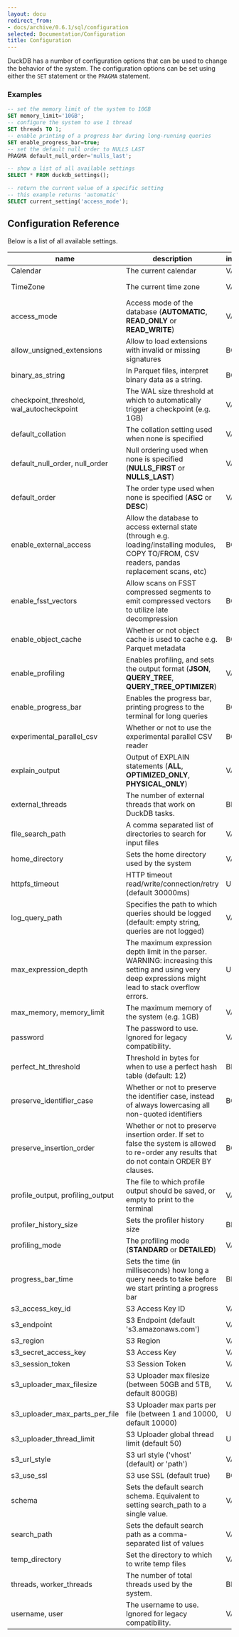 ```yaml
---
layout: docu
redirect_from:
- docs/archive/0.6.1/sql/configuration
selected: Documentation/Configuration
title: Configuration
---
```


DuckDB has a number of configuration options that can be used to change the behavior of the system. The configuration options can be set using either the `SET` statement or the `PRAGMA` statement.

### Examples
```sql
-- set the memory limit of the system to 10GB
SET memory_limit='10GB';
-- configure the system to use 1 thread
SET threads TO 1;
-- enable printing of a progress bar during long-running queries
SET enable_progress_bar=true;
-- set the default null order to NULLS LAST
PRAGMA default_null_order='nulls_last';

-- show a list of all available settings
SELECT * FROM duckdb_settings();

-- return the current value of a specific setting
-- this example returns 'automatic'
SELECT current_setting('access_mode'); 
```

## **Configuration Reference**

Below is a list of all available settings.

|                   name                   |                                                                       description                                                                       | input_type |  default_value  |
|------------------------------------------|---------------------------------------------------------------------------------------------------------------------------------------------------------|------------|-----------------|
| Calendar                                 | The current calendar                                                                                                                                    | VARCHAR    | GREGORIAN       |
| TimeZone                                 | The current time zone                                                                                                                                   | VARCHAR    | System timezone |
| access_mode                              | Access mode of the database (**AUTOMATIC**, **READ_ONLY** or **READ_WRITE**)                                                                            | VARCHAR    | AUTOMATIC       |
| allow_unsigned_extensions                | Allow to load extensions with invalid or missing signatures                                                                                             | BOOLEAN    | FALSE           |
| binary_as_string                         | In Parquet files, interpret binary data as a string.                                                                                                    | BOOLEAN    |                 |
| checkpoint_threshold, wal_autocheckpoint | The WAL size threshold at which to automatically trigger a checkpoint (e.g. 1GB)                                                                        | VARCHAR    | 16.7MB          |
| default_collation                        | The collation setting used when none is specified                                                                                                       | VARCHAR    |                 |
| default_null_order, null_order           | Null ordering used when none is specified (**NULLS_FIRST** or **NULLS_LAST**)                                                                           | VARCHAR    | NULLS_FIRST     |
| default_order                            | The order type used when none is specified (**ASC** or **DESC**)                                                                                        | VARCHAR    | ASC             |
| enable_external_access                   | Allow the database to access external state (through e.g. loading/installing modules, COPY TO/FROM, CSV readers, pandas replacement scans, etc)         | BOOLEAN    | TRUE            |
| enable_fsst_vectors                      | Allow scans on FSST compressed segments to emit compressed vectors to utilize late decompression                                                        | BOOLEAN    | FALSE           |
| enable_object_cache                      | Whether or not object cache is used to cache e.g. Parquet metadata                                                                                      | BOOLEAN    | FALSE           |
| enable_profiling                         | Enables profiling, and sets the output format (**JSON**, **QUERY_TREE**, **QUERY_TREE_OPTIMIZER**)                                                      | VARCHAR    | NULL            |
| enable_progress_bar                      | Enables the progress bar, printing progress to the terminal for long queries                                                                            | BOOLEAN    | FALSE           |
| experimental_parallel_csv                | Whether or not to use the experimental parallel CSV reader                                                                                              | BOOLEAN    | 0               |
| explain_output                           | Output of EXPLAIN statements (**ALL**, **OPTIMIZED_ONLY**, **PHYSICAL_ONLY**)                                                                           | VARCHAR    | PHYSICAL_ONLY   |
| external_threads                         | The number of external threads that work on DuckDB tasks.                                                                                               | BIGINT     | 0               |
| file_search_path                         | A comma separated list of directories to search for input files                                                                                         | VARCHAR    |                 |
| home_directory                           | Sets the home directory used by the system                                                                                                              | VARCHAR    |                 |
| httpfs_timeout                           | HTTP timeout read/write/connection/retry (default 30000ms)                                                                                              | UBIGINT    |                 |
| log_query_path                           | Specifies the path to which queries should be logged (default: empty string, queries are not logged)                                                    | VARCHAR    | NULL            |
| max_expression_depth                     | The maximum expression depth limit in the parser. WARNING: increasing this setting and using very deep expressions might lead to stack overflow errors. | UBIGINT    | 1000            |
| max_memory, memory_limit                 | The maximum memory of the system (e.g. 1GB)                                                                                                             | VARCHAR    | 75% of RAM      |
| password                                 | The password to use. Ignored for legacy compatibility.                                                                                                  | VARCHAR    | NULL            |
| perfect_ht_threshold                     | Threshold in bytes for when to use a perfect hash table (default: 12)                                                                                   | BIGINT     | 12              |
| preserve_identifier_case                 | Whether or not to preserve the identifier case, instead of always lowercasing all non-quoted identifiers                                                | BOOLEAN    | TRUE            |
| preserve_insertion_order                 | Whether or not to preserve insertion order. If set to false the system is allowed to re-order any results that do not contain ORDER BY clauses.         | BOOLEAN    | TRUE            |
| profile_output, profiling_output         | The file to which profile output should be saved, or empty to print to the terminal                                                                     | VARCHAR    |                 |
| profiler_history_size                    | Sets the profiler history size                                                                                                                          | BIGINT     | NULL            |
| profiling_mode                           | The profiling mode (**STANDARD** or **DETAILED**)                                                                                                       | VARCHAR    | NULL            |
| progress_bar_time                        | Sets the time (in milliseconds) how long a query needs to take before we start printing a progress bar                                                  | BIGINT     | 2000            |
| s3_access_key_id                         | S3 Access Key ID                                                                                                                                        | VARCHAR    |                 |
| s3_endpoint                              | S3 Endpoint (default 's3.amazonaws.com')                                                                                                                | VARCHAR    |                 |
| s3_region                                | S3 Region                                                                                                                                               | VARCHAR    |                 |
| s3_secret_access_key                     | S3 Access Key                                                                                                                                           | VARCHAR    |                 |
| s3_session_token                         | S3 Session Token                                                                                                                                        | VARCHAR    |                 |
| s3_uploader_max_filesize                 | S3 Uploader max filesize (between 50GB and 5TB, default 800GB)                                                                                          | VARCHAR    |                 |
| s3_uploader_max_parts_per_file           | S3 Uploader max parts per file (between 1 and 10000, default 10000)                                                                                     | UBIGINT    |                 |
| s3_uploader_thread_limit                 | S3 Uploader global thread limit (default 50)                                                                                                            | UBIGINT    |                 |
| s3_url_style                             | S3 url style ('vhost' (default) or 'path')                                                                                                              | VARCHAR    |                 |
| s3_use_ssl                               | S3 use SSL (default true)                                                                                                                               | BOOLEAN    |                 |
| schema                                   | Sets the default search schema. Equivalent to setting search_path to a single value.                                                                    | VARCHAR    |                 |
| search_path                              | Sets the default search path as a comma-separated list of values                                                                                        | VARCHAR    |                 |
| temp_directory                           | Set the directory to which to write temp files                                                                                                          | VARCHAR    |                 |
| threads, worker_threads                  | The number of total threads used by the system.                                                                                                         | BIGINT     | # Cores         |
| username, user                           | The username to use. Ignored for legacy compatibility.                                                                                                  | VARCHAR    | NULL            |